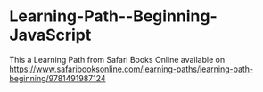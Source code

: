 # Learning-Path--Beginning-JavaScript
This a Learning Path from Safari Books Online available on https://www.safaribooksonline.com/learning-paths/learning-path-beginning/9781491987124
